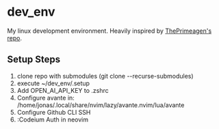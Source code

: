 # dev_env

My linux development environment. Heavily inspired by [ThePrimeagen's repo](https://github.com/ThePrimeagen/dev).

## Setup Steps

1. clone repo with submodules (git clone --recurse-submodules)
2. execute ~/dev_env/.setup
3. Add OPEN_AI_API_KEY to .zshrc
4. Configure avante in: /home/jonas/.local/share/nvim/lazy/avante.nvim/lua/avante
5. Configure Github CLI SSH
6. :Codeium Auth in neovim
